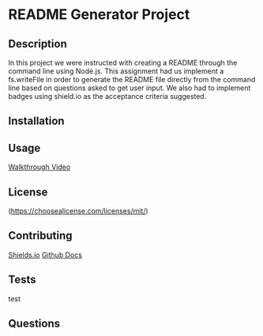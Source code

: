 # README Generator Project

## Description

In this project we were instructed with creating a README through the command line using Node.js. This assignment had us implement a fs.writeFile in order to generate the README file directly from the command line based on questions asked to get user input. We also had to implement badges using shield.io as the acceptance criteria suggested.

## Installation

## Usage

[Walkthrough Video]()

## License

(https://choosealicense.com/licenses/mit/)

## Contributing

[Shields.io](https://shields.io/)
[Github Docs](https://docs.github.com/en/get-started/writing-on-github/getting-started-with-writing-and-formatting-on-github/basic-writing-and-formatting-syntax)

## Tests

test

## Questions
